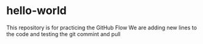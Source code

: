 # hello-world
This repository is for practicing the GitHub Flow
We are adding new lines to the code
and testing the git commint and pull